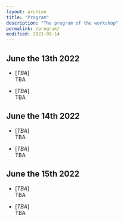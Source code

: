 ```yaml
---
layout: archive
title: "Program"
description: "The program of the workshop"
permalink: /program/
modified: 2021-09-14
---
```


June the 13th 2022
---
  * [*TBA*]  
TBA

  * [*TBA*]  
TBA

June the 14th 2022
---
  * [*TBA*]  
TBA

  * [*TBA*]  
TBA


June the 15th 2022
---
  * [*TBA*]  
TBA

  * [*TBA*]  
TBA

